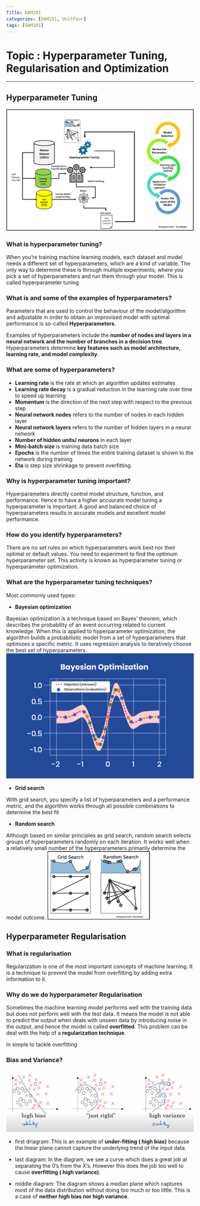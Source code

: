 ```yaml
---
Title: DAM101 
categories: [DAM101, UnitFour]
tags: [DAM101]
---
```


# Topic : Hyperparameter Tuning, Regularisation and Optimization
---
## Hyperparameter Tuning

![visual representation](<../visual hypertuning.png>)

### What is hyperparameter tuning?

When you’re training machine learning models, each dataset and model needs a different set of hyperparameters, which are a kind of variable. The only way to determine these is through multiple experiments, where you pick a set of hyperparameters and run them through your model. This is called hyperparameter tuning

### What is and some of the examples of hyperparameters?
Parameters that are used to control the behaviour of the model/algorithm and adjustable in order to obtain an improvised model with optimal performance is so-called **Hyperparameters**.

Examples of hyperparameters include the **number of nodes and layers in a neural network and the number of branches in a decision tree**. Hyperparameters determine **key features such as model architecture, learning rate, and model complexity**.

### What are some of hyperparameters?

- **Learning rate** is the rate at which an algorithm updates estimates
- **Learning rate decay** is a gradual reduction in the learning rate over time to speed up learning
- **Momentum** is the direction of the next step with respect to the previous step
- **Neural network nodes** refers to the number of nodes in each hidden layer
- **Neural network layers** refers to the number of hidden layers in a neural network
- **Number of hidden units/ neurons** in each layer
- **Mini-batch size** is training data batch size
- **Epochs** is the number of times the entire training dataset is shown to the network during training
- **Eta** is step size shrinkage to prevent overfitting.

### Why is hyperparameter tuning important?
Hyperparameters directly control model structure, function, and performance. Hence to have a higher accuurate model tuning a hyperparameter is important. A good and balanced choice of hyperparameters results in accurate models and excellent model performance.


### How do you identify hyperparameters?
There are no set rules on which hyperparameters work best nor their optimal or default values. You need to experiment to find the optimum hyperparameter set. This activity is known as hyperparameter tuning or hyperparameter optimization.

### What are the hyperparameter tuning techniques?
Most commonly used types:
- **Bayesian optimization**

Bayesian optimization is a technique based on Bayes’ theorem, which describes the probability of an event occurring related to current knowledge. When this is applied to hyperparameter optimization, the algorithm builds a probabilistic model from a set of hyperparameters that optimizes a specific metric. It uses regression analysis to iteratively choose the best set of hyperparameters.
![alt text](<../bayesian optimization.png>)

- **Grid search**

With grid search, you specify a list of hyperparameters and a performance metric, and the algorithm works through all possible combinations to determine the best fit

- **Random search**

Although based on similar principles as grid search, random search selects groups of hyperparameters randomly on each iteration. It works well when a relatively small number of the hyperparameters primarily determine the model outcome.
![alt text](<../grid search and random.png>)

## Hyperparameter Regularisation

### What is regularisation
Regularization is one of the most important concepts of machine learning. It is a technique to prevent the model from overfitting by adding extra information to it.

### Why do we do hyperparameter Regularisation
Sometimes the machine learning model performs well with the training data but does not perform well with the test data. It means the model is not able to predict the output when deals with unseen data by introducing noise in the output, and hence the model is called **overfitted**. This problem can be deal with the help of a **regularization technique**.

In simple to tackle overfitting

### Bias and Variance?
![alt text](<../hyperemeter regularisation.png>)

- first driagram: This is an example of **under-fitting ( high bias)** because the linear plane cannot capture the underlying trend of the input data.

- last diagram: In the diagram, we see a curve which does a great job at separating the 0’s from the X’s. However this does the job too well to cause **overfitting ( high variance)**. 

- middle diagram: The diagram shows a median plane which captures most of the data distribution without doing too much or too little. This is a case of **neither high bias nor high variance**.

